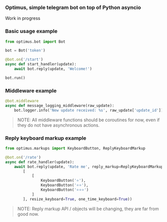 ### Optimus, simple telegram bot on top of Python asyncio

Work in progress


### Basic usage example

```python
from optimus.bot import Bot

bot = Bot('token')

@bot.on('/start')
async def start_handler(update):
    await bot.reply(update, 'Welcome!')

bot.run()
```


### Middleware example

```python
@bot.middleware
async def message_logging_middleware(raw_update):
    bot.logger.info('New update received: %s', raw_update['update_id'])
```

> NOTE: All middleware functions should be coroutines for now, even if they do not have asynchronous actions.


### Reply keyboard markup example


```python
from optimus.markups import KeyboardButton, ReplyKeyboardMarkup

@bot.on('/rate')
async def rate_handler(update):
    await bot.reply(update, 'Rate me', reply_markup=ReplyKeyboardMarkup(
        [
            [
                KeyboardButton('⭐️'),
                KeyboardButton('⭐️⭐️'),
                KeyboardButton('⭐️⭐️⭐️')
            ]
        ], resize_keyboard=True, one_time_keyboard=True))
```

> NOTE: Reply markup API / objects will be changing, they are far from good now.
